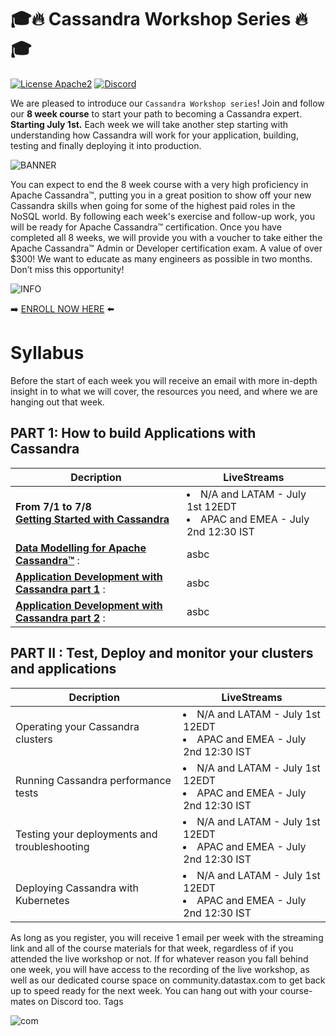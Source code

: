 # 🎓🔥 Cassandra Workshop Series 🔥🎓

[![License Apache2](https://img.shields.io/hexpm/l/plug.svg)](http://www.apache.org/licenses/LICENSE-2.0)
[![Discord](https://img.shields.io/discord/685554030159593522)](https://discord.com/widget?id=685554030159593522&theme=dark)

We are pleased to introduce our `Cassandra Workshop series`! Join and follow our **8 week course** to start your path to becoming a Cassandra expert. **Starting July 1st.** Each week we will take another step starting with understanding how Cassandra will work for your application, building, testing and finally deploying it into production.

![BANNER](https://img.evbuc.com/https%3A%2F%2Fcdn.evbuc.com%2Fimages%2F104032164%2F312276190164%2F1%2Foriginal.20200619-083832?w=1080&auto=format%2Ccompress&q=75&sharp=10&rect=0%2C0%2C2160%2C1080&s=280bc415dcd91bae37c8e3729447c6fb)

You can expect to end the 8 week course with a very high proficiency in Apache Cassandra™, putting you in a great position to show off your new Cassandra skills when going for some of the highest paid roles in the NoSQL world. By following each week's exercise and follow-up work, you will be ready for Apache Cassandra™ certification. Once you have completed all 8 weeks, we will provide you with a voucher to take either the Apache Cassandra™ Admin or Developer certification exam. A value of over $300! We want to educate as many engineers as possible in two months. Don’t miss this opportunity!

![INFO](https://img.evbuc.com/https%3A%2F%2Fcdn.evbuc.com%2Fimages%2F104059058%2F312276190164%2F1%2Foriginal.20200619-150816?h=2000&w=720&auto=format%2Ccompress&q=75&sharp=10&s=dbaf38edb1e9e83a43331dcda10eee06)

➡️ [ENROLL NOW HERE](https://www.eventbrite.com/e/cassandra-workshop-series-your-path-to-becoming-a-cassandra-expert-tickets-110114461318) ⬅️



# Syllabus

Before the start of each week you will receive an email with more in-depth insight in to what we will cover, the resources you need, and where we are hanging out that week.

## PART 1: How to build Applications with Cassandra

| Decription | LiveStreams |
|---|---|
| **From 7/1 to 7/8**<br/>**[Getting Started with Cassandra](./week1-getting-started-with-cassandra)**| <li>N/A and LATAM - July 1st 12EDT<li>APAC and EMEA - July 2nd 12:30 IST |
| **[Data Modelling for Apache Cassandra™](./week1-getting-started-with-cassandra)** :  | asbc |
| **[Application Development with Cassandra part 1](./week1-getting-started-with-cassandra)** :  | asbc |
| **[Application Development with Cassandra part 2](./week1-getting-started-with-cassandra)** :  | asbc |

## PART II : Test, Deploy and monitor your clusters and applications

| Decription | LiveStreams |
|---|---|
|Operating your Cassandra clusters| <li>N/A and LATAM - July 1st 12EDT<li>APAC and EMEA - July 2nd 12:30 IST |
|Running Cassandra performance tests| <li>N/A and LATAM - July 1st 12EDT<li>APAC and EMEA - July 2nd 12:30 IST |
|Testing your deployments and troubleshooting| <li>N/A and LATAM - July 1st 12EDT<li>APAC and EMEA - July 2nd 12:30 IST |
|Deploying Cassandra with Kubernetes| <li>N/A and LATAM - July 1st 12EDT<li>APAC and EMEA - July 2nd 12:30 IST |

As long as you register, you will receive 1 email per week with the streaming link and all of the course materials for that week, regardless of if you attended the live workshop or not. If for whatever reason you fall behind one week, you will have access to the recording of the live workshop, as well as our dedicated course space on community.datastax.com to get back up to speed ready for the next week. You can hang out with your course-mates on Discord too.
Tags

![com](https://img.evbuc.com/https%3A%2F%2Fcdn.evbuc.com%2Fimages%2F104057250%2F312276190164%2F1%2Foriginal.20200619-144936?h=2000&w=720&auto=format%2Ccompress&q=75&sharp=10&s=f84ee0bb96e9b32caa7527e0f58cde30)


